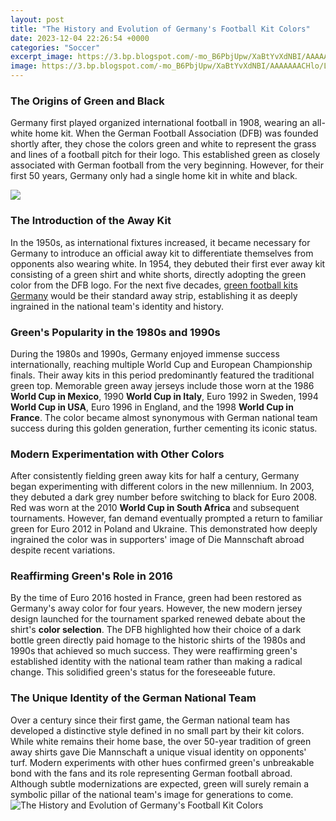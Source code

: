 ```yaml
---
layout: post
title: "The History and Evolution of Germany's Football Kit Colors"
date: 2023-12-04 22:26:54 +0000
categories: "Soccer"
excerpt_image: https://3.bp.blogspot.com/-mo_B6PbjUpw/XaBtYvXdNBI/AAAAAAACHlo/LBESl9TYYK074TlARFJG9DcU3Q_r8nSIACNcBGAsYHQ/s1600/germany-home-kit-hsitory%2B%25281%2529.jpg
image: https://3.bp.blogspot.com/-mo_B6PbjUpw/XaBtYvXdNBI/AAAAAAACHlo/LBESl9TYYK074TlARFJG9DcU3Q_r8nSIACNcBGAsYHQ/s1600/germany-home-kit-hsitory%2B%25281%2529.jpg
---
```


### The Origins of Green and Black 
Germany first played organized international football in 1908, wearing an all-white home kit. When the German Football Association (DFB) was founded shortly after, they chose the colors green and white to represent the grass and lines of a football pitch for their logo. This established green as closely associated with German football from the very beginning. However, for their first 50 years, Germany only had a single home kit in white and black.

![](https://1.bp.blogspot.com/-gYA7cW5rW3I/XaBtthqEh2I/AAAAAAACHl4/lAhUzfMZAxwzhjWG6nM9HZxJLXFhD022ACNcBGAsYHQ/s1600/EGcD3B-XoAENdgZ.jpg)
### The Introduction of the Away Kit
In the 1950s, as international fixtures increased, it became necessary for Germany to introduce an official away kit to differentiate themselves from opponents also wearing white. In 1954, they debuted their first ever away kit consisting of a green shirt and white shorts, directly adopting the green color from the DFB logo. For the next five decades, [green football kits Germany](https://store.fi.io.vn/xmas-holiday-best-poodle-mom-ever-ugly-christmas-sweater-1) would be their standard away strip, establishing it as deeply ingrained in the national team's identity and history.
### Green's Popularity in the 1980s and 1990s
During the 1980s and 1990s, Germany enjoyed immense success internationally, reaching multiple World Cup and European Championship finals. Their away kits in this period predominantly featured the traditional green top. Memorable green away jerseys include those worn at the 1986 **World Cup in Mexico**, 1990 **World Cup in Italy**, Euro 1992 in Sweden, 1994 **World Cup in USA**, Euro 1996 in England, and the 1998 **World Cup in France**. The color became almost synonymous with German national team success during this golden generation, further cementing its iconic status.
### Modern Experimentation with Other Colors 
After consistently fielding green away kits for half a century, Germany began experimenting with different colors in the new millennium. In 2003, they debuted a dark grey number before switching to black for Euro 2008. Red was worn at the 2010 **World Cup in South Africa** and subsequent tournaments. However, fan demand eventually prompted a return to familiar green for Euro 2012 in Poland and Ukraine. This demonstrated how deeply ingrained the color was in supporters' image of Die Mannschaft abroad despite recent variations.
### Reaffirming Green's Role in 2016 
By the time of Euro 2016 hosted in France, green had been restored as Germany's away color for four years. However, the new modern jersey design launched for the tournament sparked renewed debate about the shirt's **color selection**. The DFB highlighted how their choice of a dark bottle green directly paid homage to the historic shirts of the 1980s and 1990s that achieved so much success. They were reaffirming green's established identity with the national team rather than making a radical change. This solidified green's status for the foreseeable future.
### The Unique Identity of the German National Team
Over a century since their first game, the German national team has developed a distinctive style defined in no small part by their kit colors. While white remains their home base, the over 50-year tradition of green away shirts gave Die Mannschaft a unique visual identity on opponents' turf. Modern experiments with other hues confirmed green's unbreakable bond with the fans and its role representing German football abroad. Although subtle modernizations are expected, green will surely remain a symbolic pillar of the national team's image for generations to come.
![The History and Evolution of Germany's Football Kit Colors](https://3.bp.blogspot.com/-mo_B6PbjUpw/XaBtYvXdNBI/AAAAAAACHlo/LBESl9TYYK074TlARFJG9DcU3Q_r8nSIACNcBGAsYHQ/s1600/germany-home-kit-hsitory%2B%25281%2529.jpg)